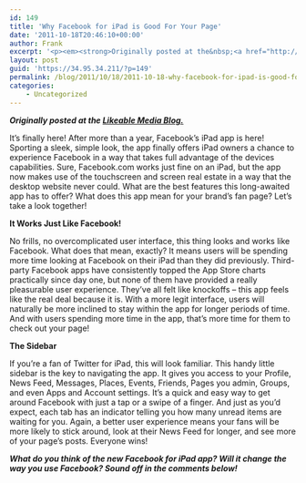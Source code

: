 ```yaml
---
id: 149
title: 'Why Facebook for iPad is Good For Your Page'
date: '2011-10-18T20:46:10+00:00'
author: Frank
excerpt: '<p><em><strong>Originally posted at the&nbsp;<a href="http://www.likeable.com/blog/2011/10/why-facebook-for-ipad-is-good-for-your-page/">Likeable Media Blog.</a></strong></em></p><p>It’s finally here! After more than a year, Facebook’s iPad app is here! Sporting a sleek, simple look, the app finally offers iPad owners a chance to experience Facebook in a way that takes full advantage of the devices capabilities. Sure, Facebook.com works just fine on an iPad, but the app now makes use of the touchscreen and screen real estate in a way that the desktop website never could. What are the best features this long-awaited app has to offer? What does this app mean for your brand’s fan page? Let’s take a look together!</p>'
layout: post
guid: 'https://34.95.34.211/?p=149'
permalink: /blog/2011/10/18/2011-10-18-why-facebook-for-ipad-is-good-for-your-page-html/
categories:
    - Uncategorized
---
```


***Originally posted at the [Likeable Media Blog.](http://www.likeable.com/2011/10/why-facebook-for-ipad-is-good-for-your-page/)***

It’s finally here! After more than a year, Facebook’s iPad app is here! Sporting a sleek, simple look, the app finally offers iPad owners a chance to experience Facebook in a way that takes full advantage of the devices capabilities. Sure, Facebook.com works just fine on an iPad, but the app now makes use of the touchscreen and screen real estate in a way that the desktop website never could. What are the best features this long-awaited app has to offer? What does this app mean for your brand’s fan page? Let’s take a look together!

**It Works Just Like Facebook!**

No frills, no overcomplicated user interface, this thing looks and works like Facebook. What does that mean, exactly? It means users will be spending more time looking at Facebook on their iPad than they did previously. Third-party Facebook apps have consistently topped the App Store charts practically since day one, but none of them have provided a really pleasurable user experience. They’ve all felt like knockoffs – this app feels like the real deal because it is. With a more legit interface, users will naturally be more inclined to stay within the app for longer periods of time. And with users spending more time in the app, that’s more time for them to check out your page!

**The Sidebar**

If you’re a fan of Twitter for iPad, this will look familiar. This handy little sidebar is the key to navigating the app. It gives you access to your Profile, News Feed, Messages, Places, Events, Friends, Pages you admin, Groups, and even Apps and Account settings. It’s a quick and easy way to get around Facebook with just a tap or a swipe of a finger. And just as you’d expect, each tab has an indicator telling you how many unread items are waiting for you. Again, a better user experience means your fans will be more likely to stick around, look at their News Feed for longer, and see more of your page’s posts. Everyone wins!

***What do you think of the new Facebook for iPad app? Will it change the way you use Facebook? Sound off in the comments below!***